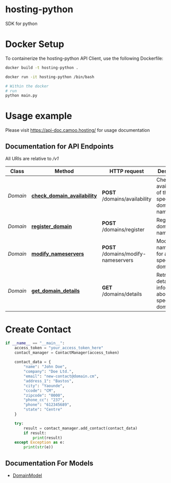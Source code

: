 # hosting-python
SDK for python

# Docker Setup
To containerize the hosting-python API Client, use the following Dockerfile:

```bash
docker build -t hosting-python .

docker run -it hosting-python /bin/bash

# Within the docker 
# run
python main.py
```

# Usage example

Please visit https://api-doc.camoo.hosting/ for usage documentation


## Documentation for API Endpoints

All URIs are relative to */v1*

| Class    | Method                                                           | HTTP request                         | Description                                              |
|----------|------------------------------------------------------------------|--------------------------------------|----------------------------------------------------------|
| *Domain* | [**check_domain_availability**](docs/Api/Domain.md#availability) | **POST** /domains/availability       | Checks the availability of the specified domain name(s). |
| *Domain* | [**register_domain**](docs/Api/Domain.md#register)               | **POST** /domains/register           | Registers a domain name.                                 |
| *Domain* | [**modify_nameservers**](docs/Api/Domain.md#modify-nameservers)  | **POST** /domains/modify-nameservers | Modifies the nameservers for a specified domain.         |
| *Domain* | [**get_domain_details**](docs/Api/Domain.md#details)             | **GET** /domains/details             | Retrieves detailed information about a specified domain. |

# Create Contact

```python
if __name__ == "__main__":
    access_token = "your_access_token_here"
    contact_manager = ContactManager(access_token)
    
    contact_data = {
        "name": "John Doe",
        "company": "Doe Ltd.",
        "email": "new-contact@domain.cm",
        "address_1": "Bastos",
        "city": "Yaounde",
        "ccode": "CM",
        "zipcode": "0000",
        "phone_cc": "237",
        "phone": "612345689",
        "state": "Centre"
    }

    try:
        result = contact_manager.add_contact(contact_data)
        if result:
            print(result)
    except Exception as e:
        print(str(e))
```

## Documentation For Models
- [DomainModel](docs/models/DomainModel.md)

